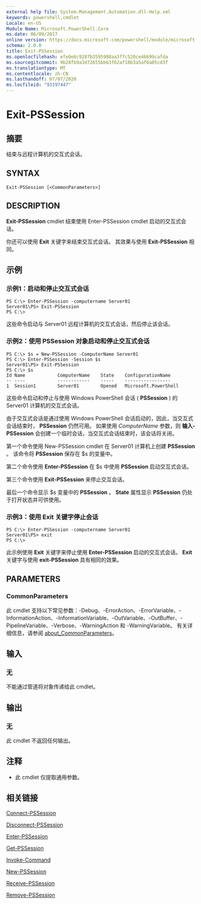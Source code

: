 ```yaml
---
external help file: System.Management.Automation.dll-Help.xml
keywords: powershell,cmdlet
Locale: en-US
Module Name: Microsoft.PowerShell.Core
ms.date: 06/09/2017
online version: https://docs.microsoft.com/powershell/module/microsoft.powershell.core/exit-pssession?view=powershell-5.1&WT.mc_id=ps-gethelp
schema: 2.0.0
title: Exit-PSSession
ms.openlocfilehash: efe0e6c9287b3595988aa3ffc520ce46699cafda
ms.sourcegitcommit: 9b28fb9a3d72655bb63f62af18b3a5af6a05cd3f
ms.translationtype: MT
ms.contentlocale: zh-CN
ms.lasthandoff: 07/07/2020
ms.locfileid: "93197447"
---
```

# Exit-PSSession

## 摘要
结束与远程计算机的交互式会话。

## SYNTAX

```
Exit-PSSession [<CommonParameters>]
```

## DESCRIPTION
**Exit-PSSession** cmdlet 结束使用 Enter-PSSession cmdlet 启动的交互式会话。

你还可以使用 **Exit** 关键字来结束交互式会话。
其效果与使用 **Exit-PSSession** 相同。

## 示例

### 示例1：启动和停止交互式会话

```
PS C:\> Enter-PSSession -computername Server01
Server01\PS> Exit-PSSession
PS C:\>
```

这些命令启动与 Server01 远程计算机的交互式会话，然后停止该会话。

### 示例2：使用 PSSession 对象启动和停止交互式会话

```
PS C:\> $s = New-PSSession -ComputerName Server01
PS C:\> Enter-PSSession -Session $s
Server01\PS> Exit-PSSession
PS C:\> $s
Id Name            ComputerName    State    ConfigurationName
-- ----            ------------    -----    -----------------
1  Session1        Server01        Opened   Microsoft.PowerShell
```

这些命令启动和停止与使用 Windows PowerShell 会话 ( **PSSession** ) 的 Server01 计算机的交互式会话。

由于交互式会话是通过使用 Windows PowerShell 会话启动的，因此，当交互式会话结束时， **PSSession** 仍然可用。
如果使用 *ComputerName* 参数，则 **输入-PSSession** 会创建一个临时会话，当交互式会话结束时，该会话将关闭。

第一个命令使用 New-PSSession cmdlet 在 Server01 计算机上创建 **PSSession** 。
该命令将 **PSSession** 保存在 $s 的变量中。

第二个命令使用 **Enter-PSSession** 在 $s 中使用 **PSSession** 启动交互式会话。

第三个命令使用 **Exit-PSSession** 来停止交互会话。

最后一个命令显示 $s 变量中的 **PSSession** 。
**State** 属性显示 **PSSession** 仍处于打开状态并可供使用。

### 示例3：使用 Exit 关键字停止会话

```
PS C:\> Enter-PSSession -computername Server01
Server01\PS> exit
PS C:\>
```

此示例使用 **Exit** 关键字来停止使用 **Enter-PSSession** 启动的交互式会话。
**Exit** 关键字与使用 **exit-PSSession** 具有相同的效果。

## PARAMETERS

### CommonParameters
此 cmdlet 支持以下常见参数：-Debug、-ErrorAction、-ErrorVariable、-InformationAction、-InformationVariable、-OutVariable、-OutBuffer、-PipelineVariable、-Verbose、-WarningAction 和 -WarningVariable。 有关详细信息，请参阅 [about_CommonParameters](https://go.microsoft.com/fwlink/?LinkID=113216)。

## 输入

### 无
不能通过管道将对象传递给此 cmdlet。

## 输出

### 无
此 cmdlet 不返回任何输出。

## 注释

* 此 cmdlet 仅提取通用参数。


## 相关链接

[Connect-PSSession](Connect-PSSession.md)

[Disconnect-PSSession](Disconnect-PSSession.md)

[Enter-PSSession](Enter-PSSession.md)

[Get-PSSession](Get-PSSession.md)

[Invoke-Command](Invoke-Command.md)

[New-PSSession](New-PSSession.md)

[Receive-PSSession](Receive-PSSession.md)

[Remove-PSSession](Remove-PSSession.md)
